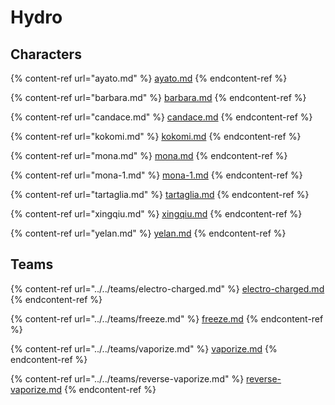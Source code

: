 # Hydro

## Characters

{% content-ref url="ayato.md" %}
[ayato.md](ayato.md)
{% endcontent-ref %}

{% content-ref url="barbara.md" %}
[barbara.md](barbara.md)
{% endcontent-ref %}

{% content-ref url="candace.md" %}
[candace.md](candace.md)
{% endcontent-ref %}

{% content-ref url="kokomi.md" %}
[kokomi.md](kokomi.md)
{% endcontent-ref %}

{% content-ref url="mona.md" %}
[mona.md](mona.md)
{% endcontent-ref %}

{% content-ref url="mona-1.md" %}
[mona-1.md](mona-1.md)
{% endcontent-ref %}

{% content-ref url="tartaglia.md" %}
[tartaglia.md](tartaglia.md)
{% endcontent-ref %}

{% content-ref url="xingqiu.md" %}
[xingqiu.md](xingqiu.md)
{% endcontent-ref %}

{% content-ref url="yelan.md" %}
[yelan.md](yelan.md)
{% endcontent-ref %}

## Teams

{% content-ref url="../../teams/electro-charged.md" %}
[electro-charged.md](../../teams/electro-charged.md)
{% endcontent-ref %}

{% content-ref url="../../teams/freeze.md" %}
[freeze.md](../../teams/freeze.md)
{% endcontent-ref %}

{% content-ref url="../../teams/vaporize.md" %}
[vaporize.md](../../teams/vaporize.md)
{% endcontent-ref %}

{% content-ref url="../../teams/reverse-vaporize.md" %}
[reverse-vaporize.md](../../teams/reverse-vaporize.md)
{% endcontent-ref %}

